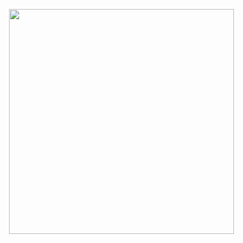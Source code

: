 <p align="center">
  <a href="https://getbootstrap.com/" target="_blank"><img src="https://imgur.com/UURHBWT" width="400"></a>
</p>
